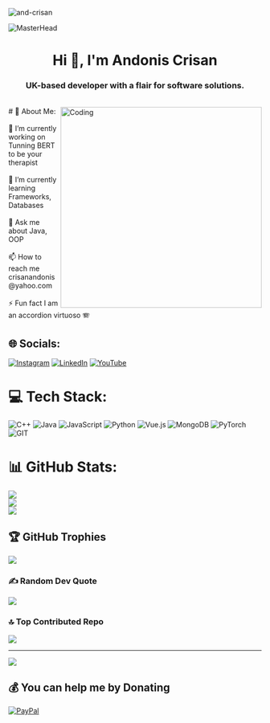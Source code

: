 <p align="left"> <img src="https://komarev.com/ghpvc/?username=and-crisan&label=Profile%20views&color=0e75b6&style=flat" alt="and-crisan" /> </p>

![MasterHead](https://media.licdn.com/dms/image/D4D12AQF2byjIdGCIhg/article-cover_image-shrink_600_2000/0/1664736616370?e=2147483647&v=beta&t=nAGJh6btEWLe-URkoXn5l9cUlI8OyhnAQ9GOjDFx4kY)
<h1 align="center">Hi 👋, I'm Andonis Crisan</h1>
<h3 align="center">UK-based developer with a flair for software solutions.</h3>
<br>


<img align="right" alt="Coding" width="400" src="https://raw.githubusercontent.com/gist/patevs/b007a0e98fb216438d4cbf559fac4166/raw/88f20c9d749d756be63f22b09f3c4ac570bc5101/programming.gif">
# 💫 About Me:<br>
<br>🔭 I’m currently working on Tunning BERT to be your therapist<br><br>🌱 I’m currently learning Frameworks, Databases<br><br>💬 Ask me about Java, OOP<br><br>📫 How to reach me crisanandonis@yahoo.com<br><br>⚡ Fun fact I am an accordion virtuoso 🪗








## 🌐 Socials:
[![Instagram](https://img.shields.io/badge/Instagram-%23E4405F.svg?logo=Instagram&logoColor=white)](https://www.instagram.com/crisan_programmed/) [![LinkedIn](https://img.shields.io/badge/LinkedIn-%230077B5.svg?logo=linkedin&logoColor=white)](https://www.linkedin.com/in/andonis-crisan-63609519b/) [![YouTube](https://img.shields.io/badge/YouTube-%23FF0000.svg?logo=YouTube&logoColor=white)](https://youtube.com/@gabscrsn2326?feature=shared) 

# 💻 Tech Stack:
![C++](https://img.shields.io/badge/c++-%2300599C.svg?style=for-the-badge&logo=c%2B%2B&logoColor=white) ![Java](https://img.shields.io/badge/java-%23ED8B00.svg?style=for-the-badge&logo=openjdk&logoColor=white) ![JavaScript](https://img.shields.io/badge/javascript-%23323330.svg?style=for-the-badge&logo=javascript&logoColor=%23F7DF1E) ![Python](https://img.shields.io/badge/python-3670A0?style=for-the-badge&logo=python&logoColor=ffdd54) ![Vue.js](https://img.shields.io/badge/vue.js-%2335495e.svg?style=for-the-badge&logo=vuedotjs&logoColor=%234FC08D) ![MongoDB](https://img.shields.io/badge/MongoDB-%234ea94b.svg?style=for-the-badge&logo=mongodb&logoColor=white) ![PyTorch](https://img.shields.io/badge/PyTorch-%23EE4C2C.svg?style=for-the-badge&logo=PyTorch&logoColor=white) ![GIT](https://img.shields.io/badge/Git-fc6d26?style=for-the-badge&logo=git&logoColor=white)
# 📊 GitHub Stats:
![](https://github-readme-stats.vercel.app/api?username=and-crisan&theme=radical&hide_border=false&include_all_commits=false&count_private=false)<br/>
![](https://github-readme-streak-stats.herokuapp.com/?user=and-crisan&theme=radical&hide_border=false)<br/>
![](https://github-readme-stats.vercel.app/api/top-langs/?username=and-crisan&theme=radical&hide_border=false&include_all_commits=false&count_private=false&layout=compact)

## 🏆 GitHub Trophies
![](https://github-profile-trophy.vercel.app/?username=and-crisan&theme=tokyonight&no-frame=false&no-bg=true&margin-w=4)

### ✍️ Random Dev Quote
![](https://quotes-github-readme.vercel.app/api?type=horizontal&theme=radical)

### 🔝 Top Contributed Repo
![](https://github-contributor-stats.vercel.app/api?username=and-crisan&limit=5&theme=dark&combine_all_yearly_contributions=true)

---
[![](https://visitcount.itsvg.in/api?id=and-crisan&icon=5&color=6)](https://visitcount.itsvg.in)

  ## 💰 You can help me by Donating
  [![PayPal](https://img.shields.io/badge/PayPal-00457C?style=for-the-badge&logo=paypal&logoColor=white)](https://paypal.me/https://www.paypal.com/donate/?hosted_button_id=58K7TP5T432VJ) 

  
<!-- Proudly created with GPRM ( https://gprm.itsvg.in ) -->
